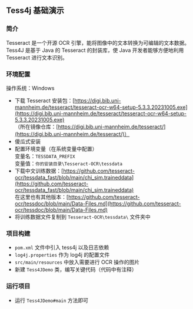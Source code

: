## Tess4j 基础演示
### 简介
Tesseract 是一个开源 OCR 引擎，能将图像中的文本转换为可编辑的文本数据。  
Tess4J 是基于 Java 的 Tesseract 的封装库，使 Java 开发者能够方便地利用 Tesseract 进行文本识别。
### 环境配置
操作系统：Windows  
- 下载 Tesseract 安装包：[https://digi.bib.uni-mannheim.de/tesseract/tesseract-ocr-w64-setup-5.3.3.20231005.exe](https://digi.bib.uni-mannheim.de/tesseract/tesseract-ocr-w64-setup-5.3.3.20231005.exe)  
  （所在镜像仓库：[https://digi.bib.uni-mannheim.de/tesseract/](https://digi.bib.uni-mannheim.de/tesseract/)）
- 傻瓜式安装
- 配置环境变量（在系统变量中配置）  
变量名：`TESSDATA_PREFIX`  
变量值：`你的安装目录\Tesseract-OCR\tessdata`
- 下载中文训练数据：[https://github.com/tesseract-ocr/tessdata_fast/blob/main/chi_sim.traineddata](https://github.com/tesseract-ocr/tessdata_fast/blob/main/chi_sim.traineddata)  
在这里也有其他版本：[https://github.com/tesseract-ocr/tessdoc/blob/main/Data-Files.md](https://github.com/tesseract-ocr/tessdoc/blob/main/Data-Files.md)  
- 将训练数据文件复制到 `Tesseract-OCR\tessdata\` 文件夹中  
### 项目构建
- `pom.xml` 文件中引入 tess4j 以及日志依赖  
- `log4j.properties` 作为 log4j 的配置文件  
- `src/main/resources` 中放入需要进行 OCR 操作的图片  
- 新建 `Tess4JDemo` 类，编写关键代码（代码中有注释）  
### 运行项目
- 运行 `Tess4JDemo#main` 方法即可